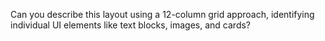 Can you describe this layout using a 12-column grid approach, identifying individual UI elements like text blocks, images, and cards?
